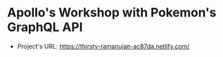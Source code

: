 # Apollo's Workshop with Pokemon's GraphQL API

- Project's URL: https://thirsty-ramanujan-ac87da.netlify.com/
